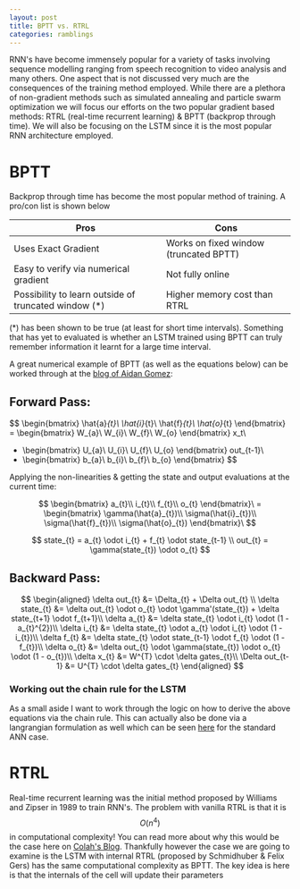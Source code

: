 ```yaml
---
layout: post
title: BPTT vs. RTRL
categories: ramblings
---
```


RNN's have become immensely popular for a variety of tasks involving sequence modelling ranging from speech recognition to video analysis and many others. One aspect that is not discussed very much are the consequences of the training method employed. While there are a plethora of non-gradient methods such as simulated annealing and particle swarm optimization we will focus our efforts on the two popular gradient based methods: RTRL (real-time recurrent learning)  & BPTT (backprop through time). We will also be focusing on the LSTM since it is the most popular RNN architecture employed.

# BPTT
Backprop through time has become the most popular method of training. A pro/con list is shown below

| Pros                                                | Cons                                    |
|-----------------------------------------------------|-----------------------------------------|
|Uses Exact Gradient                                  | Works on fixed window (truncated BPTT)  |
|Easy to verify via numerical gradient                | Not fully online                        |
|Possibility to learn outside of truncated window (*) | Higher memory cost than RTRL            |

(*) has been shown to be true (at least for short time intervals). Something that has yet to evaluated is whether an LSTM trained using BPTT can truly remember information it learnt for a large time interval.

A great numerical example of BPTT (as well as the equations below) can be worked through at the [blog of Aidan Gomez](https://blog.aidangomez.ca/2016/04/17/Backpropogating-an-LSTM-A-Numerical-Example/):

## Forward Pass:

$$
\begin{bmatrix} \hat{a}_{t}\\ \hat{i}_{t}\\ \hat{f}_{t}\\ \hat{o}_{t} \end{bmatrix}\
 = \begin{bmatrix} W_{a}\\ W_{i}\\ W_{f}\\ W_{o} \end{bmatrix} x_t\
 + \begin{bmatrix} U_{a}\\ U_{i}\\ U_{f}\\ U_{o} \end{bmatrix} out_{t-1}\
 +  \begin{bmatrix} b_{a}\\ b_{i}\\ b_{f}\\ b_{o} \end{bmatrix}
$$

Applying the non-linearities & getting the state and output evaluations at the current time:

$$
\begin{bmatrix} a_{t}\\ i_{t}\\ f_{t}\\ o_{t} \end{bmatrix}\
= \begin{bmatrix} \gamma(\hat{a}_{t})\\ \sigma(\hat{i}_{t})\\ \sigma(\hat{f}_{t})\\ \sigma(\hat{o}_{t}) \end{bmatrix}\
$$

$$
state_{t} = a_{t} \odot i_{t} + f_{t} \odot state_{t-1} \\
out_{t} = \gamma(state_{t}) \odot o_{t}
$$

## Backward Pass:

$$
\begin{aligned}
  \delta out_{t} &= \Delta_{t} + \Delta out_{t} \\
  \delta state_{t} &= \delta out_{t} \odot o_{t} \odot \gamma'(state_{t}) + \delta state_{t+1} \odot f_{t+1}\\
  \delta a_{t} &= \delta state_{t} \odot i_{t} \odot (1 - a_{t}^{2})\\
  \delta i_{t} &= \delta state_{t} \odot a_{t} \odot i_{t} \odot (1 - i_{t})\\
  \delta f_{t} &= \delta state_{t} \odot state_{t-1} \odot f_{t} \odot (1 - f_{t})\\
  \delta o_{t} &= \delta out_{t} \odot \gamma(state_{t}) \odot o_{t} \odot (1 - o_{t})\\
  \delta x_{t} &= W^{T} \cdot \delta gates_{t}\\
  \Delta out_{t-1} &= U^{T} \cdot \delta gates_{t}
\end{aligned}
$$

### Working out the chain rule for the LSTM
As a small aside I want to work through the logic on how to derive the above equations via the chain rule. This can actually also be done via a langrangian formulation as well which can be seen [here](http://www.argmin.net/2016/05/18/mates-of-costate/) for the standard ANN case.



# RTRL
Real-time recurrent learning was the initial method proposed by Williams and Zipser in 1989 to train RNN's. The problem with vanilla RTRL is that it is $$O(n^4)$$ in computational complexity! You can read more about why this would be the case here on [Colah's Blog](http://colah.github.io/posts/2015-08-Backprop/). Thankfully however the case we are going to examine is the LSTM with internal RTRL (proposed by Schmidhuber & Felix Gers) has the same computational complexity as BPTT. The key idea is here is that the internals of the cell will update their parameters
